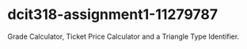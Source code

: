 # dcit318-assignment1-11279787
Grade Calculator, Ticket Price Calculator and a Triangle Type Identifier.
